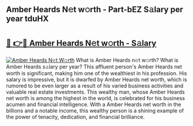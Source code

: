 ## Amber Heards N𝚎t w𝚘rth - Part-bEZ S𝚊lary per year tduHX

# <h2><a href="http://gc50ljr.nevu.top/?p=Amber+Heards">🔗 👉🔴 Amber Heards N𝚎t w𝚘rth - S𝚊lary</a></h2>

[![Amber Heards N𝚎t W𝚘rth](https://i.imgur.com/Oavwk0R.jpeg)](http://gc50ljr.nevu.top/?p=Amber+Heards)
What is Amber Heards n𝚎t w𝚘rth? What is Amber Heards s𝚊lary per year?
This affluent person's Amber Heards net worth is significant, making him one of the wealthiest in his profession. His salary is impressive, but it is dwarfed by Amber Heards net worth, which is rumored to be even larger as a result of his varied business activities and valuable real estate investments. This wealthy man, whose Amber Heards net worth is among the highest in the world, is celebrated for his business acumen and financial intelligence. With a Amber Heards net worth in the billions and a notable income, this wealthy person is a shining example of the power of tenacity, dedication, and financial brilliance.

